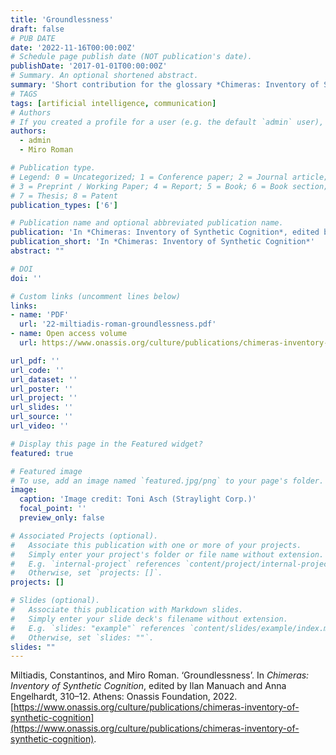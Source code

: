 ```yaml
---
title: 'Groundlessness'
draft: false
# PUB DATE
date: '2022-11-16T00:00:00Z' 
# Schedule page publish date (NOT publication's date).
publishDate: '2017-01-01T00:00:00Z'
# Summary. An optional shortened abstract.
summary: 'Short contribution for the glossary *Chimeras: Inventory of Synthetic Cognition*.'
# TAGS 
tags: [artificial intelligence, communication]
# Authors
# If you created a profile for a user (e.g. the default `admin` user), write the username (folder name) here and it will be replaced with their full name and linked to their profile.
authors:
  - admin
  - Miro Roman

# Publication type.
# Legend: 0 = Uncategorized; 1 = Conference paper; 2 = Journal article;
# 3 = Preprint / Working Paper; 4 = Report; 5 = Book; 6 = Book section;
# 7 = Thesis; 8 = Patent
publication_types: ['6']

# Publication name and optional abbreviated publication name.
publication: 'In *Chimeras: Inventory of Synthetic Cognition*, edited by  Ilan Manuach and Anna Engelhardt, 310–12.'
publication_short: 'In *Chimeras: Inventory of Synthetic Cognition*'
abstract: ""

# DOI 
doi: ''

# Custom links (uncomment lines below)
links:
- name: 'PDF'
  url: '22-miltiadis-roman-groundlessness.pdf'
- name: Open access volume
  url: https://www.onassis.org/culture/publications/chimeras-inventory-of-synthetic-cognition

url_pdf: ''
url_code: ''
url_dataset: ''
url_poster: ''
url_project: ''
url_slides: ''
url_source: ''
url_video: ''

# Display this page in the Featured widget?
featured: true

# Featured image
# To use, add an image named `featured.jpg/png` to your page's folder.
image:
  caption: 'Image credit: Toni Asch (Straylight Corp.)'
  focal_point: ''
  preview_only: false

# Associated Projects (optional).
#   Associate this publication with one or more of your projects.
#   Simply enter your project's folder or file name without extension.
#   E.g. `internal-project` references `content/project/internal-project/index.md`.
#   Otherwise, set `projects: []`.
projects: []

# Slides (optional).
#   Associate this publication with Markdown slides.
#   Simply enter your slide deck's filename without extension.
#   E.g. `slides: "example"` references `content/slides/example/index.md`.
#   Otherwise, set `slides: ""`.
slides: ""
---
```


Miltiadis, Constantinos, and Miro Roman. ‘Groundlessness’. In _Chimeras: Inventory of Synthetic Cognition_, edited by Ilan Manuach and Anna Engelhardt, 310–12. Athens: Onassis Foundation, 2022. [https://www.onassis.org/culture/publications/chimeras-inventory-of-synthetic-cognition](https://www.onassis.org/culture/publications/chimeras-inventory-of-synthetic-cognition).